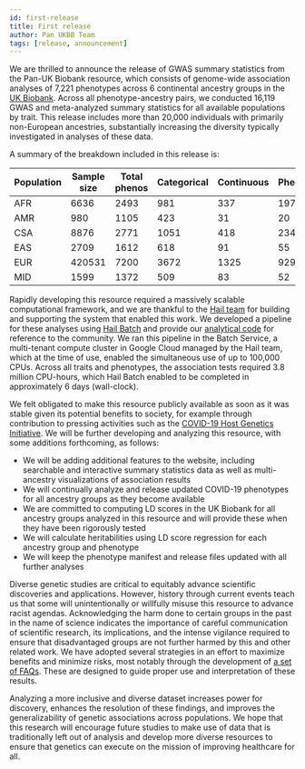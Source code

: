 ```yaml
---
id: first-release
title: First release
author: Pan UKBB Team
tags: [release, announcement]
---
```


We are thrilled to announce the release of GWAS summary statistics from the Pan-UK Biobank resource, which consists of genome-wide association analyses of 7,221 phenotypes across 6 continental ancestry groups in the [UK Biobank](https://www.ukbiobank.ac.uk/). Across all phenotype-ancestry pairs, we conducted 16,119 GWAS and meta-analyzed summary statistics for all available populations by trait. This release includes more than 20,000 individuals with primarily non-European ancestries, substantially increasing the diversity typically investigated in analyses of these data.

A summary of the breakdown included in this release is:

| Population   | Sample size | Total phenos | Categorical | Continuous | Phecode | ICD-10 | Biomarkers | Prescriptions |
|-------|-----------|----------------|------------|---------|-------|-------------|------------|---------------|
| AFR |      6636 |           2493 |        981 |     337 |   197 |        725  |         30 |           223 |
| AMR |       980 |           1105 |        423 |      31 |    20 |        561  |         30 |            40 |
| CSA |      8876 |           2771 |       1051 |     418 |   234 |        719  |         30 |           319 |
| EAS |      2709 |           1612 |        618 |      91 |    55 |        714  |         29 |           105 |
| EUR |    420531 |           7200 |       3672 |    1325 |   929 |        800  |         30 |           444 |
| MID |      1599 |           1372 |        509 |      83 |    52 |        591  |         30 |           107 |


Rapidly developing this resource required a massively scalable computational framework, and we are thankful to the [Hail team](https://hail.is) for building and supporting the system that enabled this work. We developed a pipeline for these analyses using [Hail Batch](https://hail.is/docs/batch/index.html) and provide our [analytical code](https://github.com/atgu/ukbb_pan_ancestry) for reference to the community. We ran this pipeline in the Batch Service, a multi-tenant compute cluster in Google Cloud managed by the Hail team, which at the time of use, enabled the simultaneous use of up to 100,000 CPUs. Across all traits and phenotypes, the association tests required 3.8 million CPU-hours, which Hail Batch enabled to be completed in approximately 6 days (wall-clock).

We felt obligated to make this resource publicly available as soon as it was stable given its potential benefits to society, for example through contribution to pressing activities such as the [COVID-19 Host Genetics Initiative](https://www.covid19hg.org/). We will be further developing and analyzing this resource, with some additions forthcoming, as follows:
- We will be adding additional features to the website, including searchable and interactive summary statistics data as well as multi-ancestry visualizations of association results
- We will continually analyze and release updated COVID-19 phenotypes for all ancestry groups as they become available
- We are committed to computing LD scores in the UK Biobank for all ancestry groups analyzed in this resource and will provide these when they have been rigorously tested
- We will calculate heritabilities using LD score regression for each ancestry group and phenotype
- We will keep the phenotype manifest and release files updated with all further analyses

Diverse genetic studies are critical to equitably advance scientific discoveries and applications. However, history through current events teach us that some will unintentionally or willfully misuse this resource to advance racist agendas. Acknowledging the harm done to certain groups in the past in the name of science indicates the importance of careful communication of scientific research, its implications, and the intense vigilance required to ensure that disadvantaged groups are not further harmed by this and other related work. We have adopted several strategies in an effort to maximize benefits and minimize risks, most notably through the development of [a set of FAQs](https://pan.ukbb.broadinstitute.org/docs/background). These are designed to guide proper use and interpretation of these results.

Analyzing a more inclusive and diverse dataset increases power for discovery, enhances the resolution of these findings, and improves the generalizability of genetic associations across populations. We hope that this research will encourage future studies to make use of data that is traditionally left out of analysis and develop more diverse resources to ensure that genetics can execute on the mission of improving healthcare for all.
